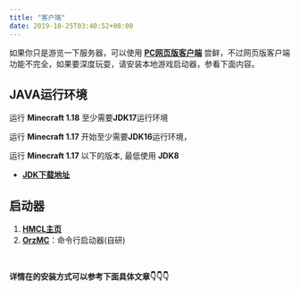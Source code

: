 ```yaml
---
title: "客户端"
date: 2019-10-25T03:40:52+08:00
---
```


如果你只是游览一下服务器，可以使用 **[PC网页版客户端](https://webmc.jokerhub.cn)** 尝鲜，不过网页版客户端功能不完全，如果要深度玩耍，请安装本地游戏启动器，参看下面内容。

## JAVA运行环境

运行 **Minecraft 1.18** 至少需要**JDK17**运行环境

运行 **Minecraft 1.17** 开始至少需要**JDK16**运行环境，

运行 **Minecraft 1.17** 以下的版本, 最低使用 **JDK8**

- **[JDK下载地址](https://www.oracle.com/java/technologies/javase-jdk16-downloads.html)**

## 启动器

1. **[HMCL主页](https://hmcl.huangyuhui.net)**
2. **[OrzMC](https://github.com/OrzGeeker/OrzMC)**：命令行启动器(自研)

<br>

**详情在的安装方式可以参考下面具体文章👇👇👇**


